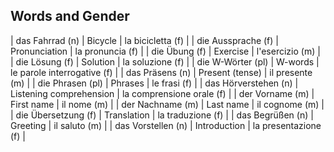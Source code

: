 ## Words and Gender


| das Fahrrad (n)         | Bicycle                   | la bicicletta (f)             |
| die Aussprache (f)       | Pronunciation             | la pronuncia (f)              |
| die Übung (f)           | Exercise                  | l'esercizio (m)               |
| die Lösung (f)          | Solution                  | la soluzione (f)              |
| die W-Wörter (pl)       | W-words                   | le parole interrogative (f)   |
| das Präsens (n)         | Present (tense)           | il presente (m)               |
| die Phrasen (pl)        | Phrases                   | le frasi (f)                  |
| das Hörverstehen (n)    | Listening comprehension   | la comprensione orale (f)     |
| der Vorname (m)         | First name                | il nome (m)                   |
| der Nachname (m)        | Last name                 | il cognome (m)                |
| die Übersetzung (f)     | Translation               | la traduzione (f)             |
| das Begrüßen (n)        | Greeting                  | il saluto (m)                 |
| das Vorstellen (n)      | Introduction              | la presentazione (f)          |

